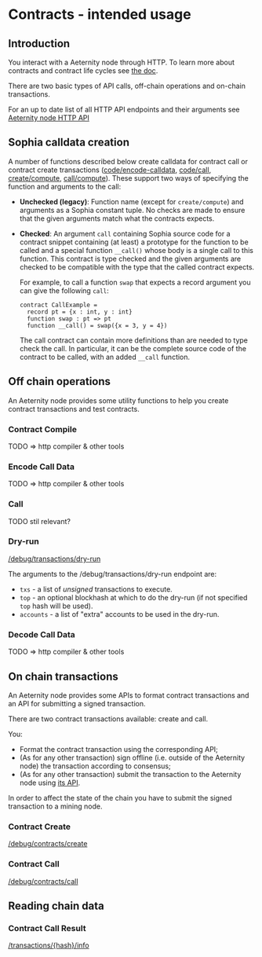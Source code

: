 # Contracts - intended usage

## Introduction
You interact with a Aeternity node through HTTP.
To learn more about contracts and contract life cycles see [the doc](/contracts/contracts.md).

There are two basic types of API calls, off-chain operations and on-chain transactions.

For an up to date list of all HTTP API endpoints and their arguments see
[Aeternity node HTTP API](https://api-docs.aeternity.io)

## Sophia calldata creation

A number of functions described below create calldata for contract call or
contract create transactions ([code/encode-calldata](#encode-call-data),
[code/call](#call), [create/compute](#contract-create),
[call/compute](#contract-call)). These support two ways of specifying the
function and arguments to the call:
- **Unchecked (legacy)**: Function name (except for `create/compute`) and arguments
  as a Sophia constant tuple. No checks are made to ensure that the given
  arguments match what the contracts expects.
- **Checked**: An argument `call` containing Sophia source code for a contract
  snippet containing (at least) a prototype for the function to be called and a
  special function `__call()` whose body is a single call to this function. This
  contract is type checked and the given arguments are checked to be compatible
  with the type that the called contract expects.

  For example, to call a function `swap` that expects a record argument you can
  give the following `call`:
  ```
  contract CallExample =
    record pt = {x : int, y : int}
    function swap : pt => pt
    function __call() = swap({x = 3, y = 4})
  ```
  The call contract can contain more definitions than are needed to type check
  the call. In particular, it can be the complete source code of the contract
  to be called, with an added `__call` function.

## Off chain operations

An Aeternity node provides some utility functions to help you create contract transactions and test contracts.


### Contract Compile
TODO => http compiler & other tools

### Encode Call Data
TODO => http compiler & other tools

### Call
TODO stil relevant?

### Dry-run
[/debug/transactions/dry-run](https://api-docs.aeternity.io#/internal/DryRunTxs)

The arguments to the /debug/transactions/dry-run endpoint are:
* `txs` - a list of *unsigned* transactions to execute.
* `top` - an optional blockhash at which to do the dry-run (if not specified `top` hash will be used).
* `accounts` - a list of "extra" accounts to be used in the dry-run.

### Decode Call Data
TODO => http compiler & other tools

## On chain transactions

An Aeternity node provides some APIs to format contract transactions and an API for submitting a signed transaction.

There are two contract transactions available: create and call.

You:
* Format the contract transaction using the corresponding API;
* (As for any other transaction) sign offline (i.e. outside of the Aeternity node) the transaction according to consensus;
* (As for any other transaction) submit the transaction to the Aeternity node using [its API](https://api-docs.aeternity.io/#/external/PostTransaction).

In order to affect the state of the chain you have to submit the signed transaction to a mining node.

### Contract Create
[/debug/contracts/create](https://api-docs.aeternity.io#/internal/PostContractCreate)

### Contract Call
[/debug/contracts/call](https://api-docs.aeternity.io#/internal/PostContractCall)

## Reading chain data

### Contract Call Result
[/transactions/{hash}/info](https://api-docs.aeternity.io#/external/GetTransactionInfoByHash)


